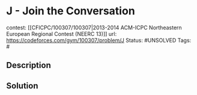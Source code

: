# J - Join the Conversation

contest: [[CFICPC/100307/100307|2013-2014 ACM-ICPC Northeastern European Regional Contest (NEERC 13)]]
url: https://codeforces.com/gym/100307/problem/J
Status: #UNSOLVED
Tags: #

## Description

## Solution

